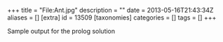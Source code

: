 +++
title = "File:Ant.jpg"
description = ""
date = 2013-05-16T21:43:34Z
aliases = []
[extra]
id = 13509
[taxonomies]
categories = []
tags = []
+++

Sample output for the prolog solution
